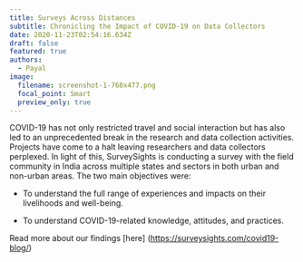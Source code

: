 ```yaml
---
title: Surveys Across Distances
subtitle: Chronicling the Impact of COVID-19 on Data Collectors
date: 2020-11-23T02:54:16.634Z
draft: false
featured: true
authors:
  - Payal
image:
  filename: screenshot-1-768x477.png
  focal_point: Smart
  preview_only: true
---
```

COVID-19 has not only restricted travel and social interaction but has also led to an unprecedented break in the research and data collection activities. Projects have come to a halt leaving researchers and data collectors perplexed. In light of this, SurveySights is conducting a survey with the field community in India across multiple states and sectors in both urban and non-urban areas. The two main objectives were:
+ To understand the full range of experiences and impacts on their livelihoods and well-being.

 + To understand COVID-19-related knowledge, attitudes, and practices.

Read more about our findings [here] (https://surveysights.com/covid19-blog/)